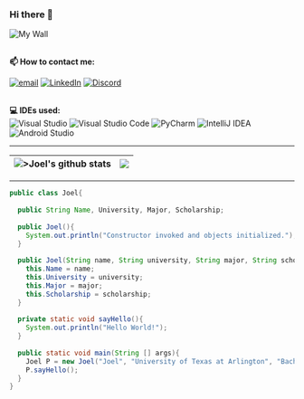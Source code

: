 
### Hi there 👋

<!--- 🔭 I’m currently working on improving my current projects and preparing for interviews.
- 🌱 I’m currently learning Python and Machine Learning
- ⚙️ <b>Languages</b>: Java, Kotlin, C, C#, Python
- 🧰 <b>Tech</b>: Git, Pip, NuGet, API + JSON-->
<!-- Contact info -->

![My Wall](https://idemoed.vercel.app/api/wall?username=psjoel02)
 
<br><b>📫 How to contact me: </b><br>

<a href="mailto:joel.pimenta@mavs.uta.edu"><img src="https://img.shields.io/badge/-EmailMe-red" alt="email"></a>
<a href="https://www.linkedin.com/in/joel-pimenta-22872a208/" target="_blank"><img src="https://img.shields.io/badge/LinkedIn-%230077B5.svg?&style=flat-square&logo=linkedin&logoColor=white" alt="LinkedIn"></a>
[![Discord](https://badgen.net/badge/icon/discord?icon=discord&label)](https://https://discord.com/)

<!-- Tech used -->

<br><b>💻 IDEs used: </b><br>
![Visual Studio](https://img.shields.io/badge/Visual%20Studio-5C2D91.svg?style=for-the-badge&logo=visual-studio&logoColor=white)
![Visual Studio Code](https://img.shields.io/badge/Visual%20Studio%20Code-0078d7.svg?style=for-the-badge&logo=visual-studio-code&logoColor=white)
![PyCharm](https://img.shields.io/badge/pycharm-143?style=for-the-badge&logo=pycharm&logoColor=black&color=black&labelColor=green)
![IntelliJ IDEA](https://img.shields.io/badge/IntelliJIDEA-000000.svg?style=for-the-badge&logo=intellij-idea&logoColor=white)
![Android Studio](https://img.shields.io/badge/Android%20Studio-3DDC84.svg?style=for-the-badge&logo=android-studio&logoColor=white)

---

<!-- Github stats -->

|<img align="center" src="https://github-readme-stats.vercel.app/api?username=psjoel02&show_icons=true&locale=en&count_private=true&layout=compact&hide_border=true&bg_color=0D1117&theme=algolia" alt=">Joel's github stats" />|<img align="center" src="https://github-readme-stats.vercel.app/api/top-langs/?username=psjoel02&langs_count=8&count_private=true&layout=compact&hide_border=true&bg_color=0D1117&theme=algolia" />|
| ------------- | ------------- |

---
<!-- About me in Java -->
```Java
public class Joel{
  
  public String Name, University, Major, Scholarship;
  
  public Joel(){
    System.out.println("Constructor invoked and objects initialized.");
  }
  
  public Joel(String name, String university, String major, String scholarship){
    this.Name = name;
    this.University = university;
    this.Major = major;
    this.Scholarship = scholarship;
  }
  
  private static void sayHello(){
    System.out.println("Hello World!");
  }
  
  public static void main(String [] args){
    Joel P = new Joel("Joel", "University of Texas at Arlington", "Bachelor's in Computer Science", "Presidential Scholar");
    P.sayHello();
  }
}

```

<!--**psjoel02/psjoel02** is a ✨ _special_ ✨ repository because its `README.md` (this file) appears on your GitHub profile.

Here are some ideas to get you started:

- 🔭 I’m currently working on ...
- 🌱 I’m currently learning ...
- 👯 I’m looking to collaborate on ...
- 🤔 I’m looking for help with ...
- 💬 Ask me about ...
- 📫 How to reach me: ...
- 😄 Pronouns: ...
- ⚡ Fun fact: ...
-->
